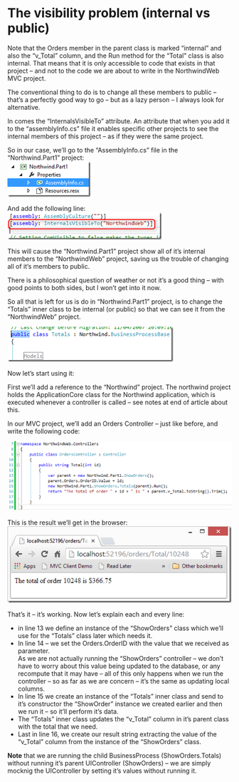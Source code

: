 ﻿# The visibility problem (internal vs public)

Note that the Orders member in the parent class is marked “internal” and also the “v_Total” column, and the Run method for the “Total” class is also internal.
That means that it is only accessible to code that exists in that project – and not to the code we are about to write in the NorthwindWeb MVC project.

The conventional thing to do is to change all these members to public – that’s a perfectly good way to go – but as a lazy person – I always look for alternative.

In comes the “InternalsVisibleTo” attribute. An attribute that when you add it to the “assemblyInfo.cs” file it enables specific other projects to see the internal members of this project – as if they were the same project.

So in our case, we’ll go to the “AssemblyInfo.cs” file in the “Northwind.Part1” project:  
![](select_assemblyinfo.png)

And add the following line:  
![](add_assembly.png)

This will cause the “Northwind.Part1” project show all of it’s internal members to the “NorthwindWeb” project, saving us the trouble of changing all of it’s members to public.

There is a philosophical question of weather or not it’s a good thing – with good points to both sides, but I won’t get into it now.

So all that is left for us is do in “Northwind.Part1” project, is to change the “Totals” inner class to be internal (or public) so that we can see it from the “NorthwindWeb” project.

![](totals_class.png)

Now let’s start using it:

First we’ll add a reference to the “Northwind” project. The northwind project holds the ApplicationCore class for the Northwind application, which is executed whenever a controller is called – see notes at end of article about this.

In our MVC project, we’ll add an Orders Controller – just like before, and write the following code:

![](orderscontroller_northwindweb.png)

This is the result we’ll get in the browser:  
![](result_browser.png)

That’s it – it’s working. Now let’s explain each and every line:

* in line 13 we define an instance of the “ShowOrders” class which we’ll use for the “Totals” class later which needs it.
* In line 14 – we set the Orders.OrderID with the value that we received as parameter.  
As we are not actually running the “ShowOrders” controller – we don’t have to worry about this value being updated to the database, or any recompute that it may have – all of this only happens when we run the controller – so as far as we are concern – it’s the same as updating local columns.  
* In line 15 we create an instance of the “Totals” inner class and send to it’s constructor the “ShowOrder” instance we created earlier and then we run it – so it’ll perform it’s data.  
* The “Totals” inner class updates the “v_Total” column in it’s parent class with the total that we need.  
* Last in line 16, we create our result string extracting the value of the “v_Total” column from the instance of the “ShowOrders” class.

**Note** that we are running the child BusinessProcess (ShowOrders.Totals) without running it’s parent UIController (ShowOrders) – we are simply mocknig the UIController by setting it’s values without running it.